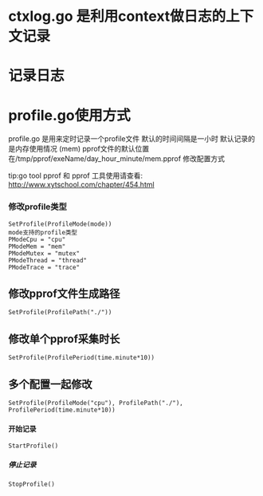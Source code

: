 # ctxlog.go 是利用context做日志的上下文记录


# 记录日志
# profile.go使用方式
profile.go 是用来定时记录一个profile文件
默认的时间间隔是一小时 
默认记录的是内存使用情况 (mem)
pprof文件的默认位置在/tmp/pprof/exeName/day_hour_minute/mem.pprof
修改配置方式

tip:go tool pprof 和 pprof 工具使用请查看:
http://www.xytschool.com/chapter/454.html

### 修改profile类型
    SetProfile(ProfileMode(mode))
    mode支持的profile类型
    PModeCpu = "cpu"    
	PModeMem = "mem"   
	PModeMutex = "mutex" 
	PModeThread = "thread"
	PModeTrace = "trace"
	
## 修改pprof文件生成路径
	SetProfile(ProfilePath("./"))
## 修改单个pprof采集时长
	SetProfile(ProfilePeriod(time.minute*10))
## 多个配置一起修改
    SetProfile(ProfileMode("cpu"), ProfilePath("./"), ProfilePeriod(time.minute*10))
#### 开始记录
    StartProfile()
##### 停止记录
    StopProfile()
